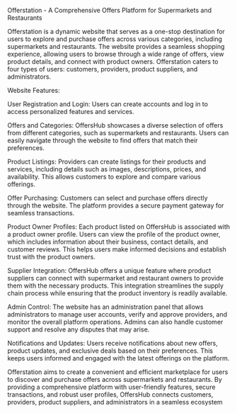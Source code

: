 Offerstation - A Comprehensive Offers Platform for Supermarkets and Restaurants

Offerstation is a dynamic website that serves as a one-stop destination for users to explore and purchase offers across various categories, including supermarkets and restaurants. The website provides a seamless shopping experience, allowing users to browse through a wide range of offers, view product details, and connect with product owners. Offerstation caters to four types of users: customers, providers, product suppliers, and administrators.

Website Features:

User Registration and Login: Users can create accounts and log in to access personalized features and services.

Offers and Categories: OffersHub showcases a diverse selection of offers from different categories, such as supermarkets and restaurants. Users can easily navigate through the website to find offers that match their preferences.

Product Listings: Providers can create listings for their products and services, including details such as images, descriptions, prices, and availability. This allows customers to explore and compare various offerings.

Offer Purchasing: Customers can select and purchase offers directly through the website. The platform provides a secure payment gateway for seamless transactions.

Product Owner Profiles: Each product listed on OffersHub is associated with a product owner profile. Users can view the profile of the product owner, which includes information about their business, contact details, and customer reviews. This helps users make informed decisions and establish trust with the product owners.

Supplier Integration: OffersHub offers a unique feature where product suppliers can connect with supermarket and restaurant owners to provide them with the necessary products. This integration streamlines the supply chain process while ensuring that the product inventory is readily available.

Admin Control: The website has an administration panel that allows administrators to manage user accounts, verify and approve providers, and monitor the overall platform operations. Admins can also handle customer support and resolve any disputes that may arise.

Notifications and Updates: Users receive notifications about new offers, product updates, and exclusive deals based on their preferences. This keeps users informed and engaged with the latest offerings on the platform.

Offerstation aims to create a convenient and efficient marketplace for users to discover and purchase offers across supermarkets and restaurants. By providing a comprehensive platform with user-friendly features, secure transactions, and robust user profiles, OffersHub connects customers, providers, product suppliers, and administrators in a seamless ecosystem
